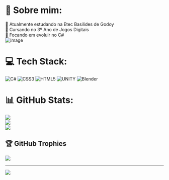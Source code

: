 # 💫 Sobre mim:
🔭 Atualmente estudando na Etec Basilides de Godoy<br>👯 Cursando no 3º Ano de Jogos Digitais<br>🌱 Focando em evoluir no C#<br>
![image](https://user-images.githubusercontent.com/95586355/224504847-7f681ee9-db50-468c-8711-44b2c414385a.png)


# 💻 Tech Stack:
![C#](https://img.shields.io/badge/c%23-%23239120.svg?style=for-the-badge&logo=c-sharp&logoColor=white) ![CSS3](https://img.shields.io/badge/css3-%231572B6.svg?style=for-the-badge&logo=css3&logoColor=white) ![HTML5](https://img.shields.io/badge/html5-%23E34F26.svg?style=for-the-badge&logo=html5&logoColor=white) ![UNITY](https://img.shields.io/badge/Unity-%2320232a.svg?style=for-the-badge&logo=unity&logoColor=white) ![Blender](https://img.shields.io/badge/blender-%23F5792A.svg?style=for-the-badge&logo=blender&logoColor=white)
# 📊 GitHub Stats:
![](https://github-readme-stats.vercel.app/api?username=yToppu&theme=dark&hide_border=true&include_all_commits=true&count_private=true)<br/>
![](https://github-readme-streak-stats.herokuapp.com/?user=yToppu&theme=dark&hide_border=true)<br/>
![](https://github-readme-stats.vercel.app/api/top-langs/?username=yToppu&theme=dark&hide_border=true&include_all_commits=true&count_private=true&layout=compact)

## 🏆 GitHub Trophies
![](https://github-profile-trophy.vercel.app/?username=yToppu&theme=onestar&no-frame=true&no-bg=false&margin-w=4)

---
[![](https://visitcount.itsvg.in/api?id=yToppu&icon=8&color=12)](https://visitcount.itsvg.in)

<!-- Proudly created with GPRM ( https://gprm.itsvg.in ) -->
